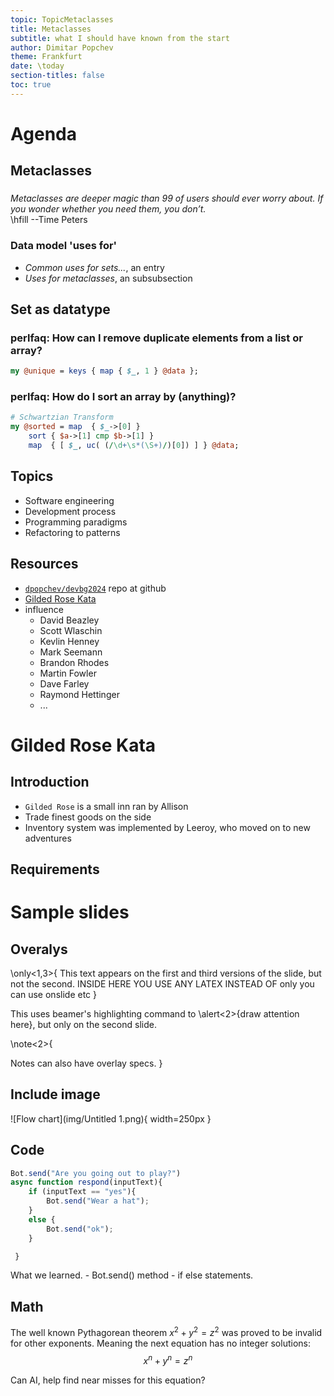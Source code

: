 ```yaml
---
topic: TopicMetaclasses
title: Metaclasses
subtitle: what I should have known from the start
author: Dimitar Popchev
theme: Frankfurt
date: \today
section-titles: false
toc: true
---
```


# Agenda

## Metaclasses

###
*Metaclasses are deeper magic than 99 of users should ever worry about.
If you wonder whether you need them, you don’t.*\
\hfill --Time Peters

### Data model 'uses for'

- *Common uses for sets...*, an entry
- *Uses for metaclasses*, an subsubsection

## Set as datatype

### perlfaq: How can I remove duplicate elements from a list or array?

```perl
my @unique = keys { map { $_, 1 } @data };
```

### perlfaq: How do I sort an array by (anything)?

```perl
# Schwartzian Transform
my @sorted = map  { $_->[0] }
    sort { $a->[1] cmp $b->[1] }
    map  { [ $_, uc( (/\d+\s*(\S+)/)[0]) ] } @data;
```

## Topics

- Software engineering
- Development process
- Programming paradigms
- Refactoring to patterns

## Resources

- [`dpopchev/devbg2024`](https://github.com/dpopchev/devbg2024) repo at github
- [Gilded Rose Kata](https://github.com/emilybache/GildedRose-Refactoring-Kata)
- influence
  - David Beazley
  - Scott Wlaschin
  - Kevlin Henney
  - Mark Seemann
  - Brandon Rhodes
  - Martin Fowler
  - Dave Farley
  - Raymond Hettinger
  - ...

# Gilded Rose Kata

## Introduction

- `Gilded Rose` is a small inn ran by Allison
- Trade finest goods on the side
- Inventory system was implemented by Leeroy, who moved on to new adventures

## Requirements


# Sample slides

## Overalys

\only<1,3>{
This text appears on the first and third versions of the slide, but not the second.
INSIDE HERE YOU USE ANY LATEX
INSTEAD OF only you can use onslide etc
}

This uses beamer's highlighting command to \alert<2>{draw attention here}, but only on the second slide.

\note<2>{

Notes can also have overlay specs.
}

## Include image

![Flow chart](img/Untitled 1.png){ width=250px }


## Code

```jsx
Bot.send("Are you going out to play?")
async function respond(inputText){
    if (inputText == "yes"){
        Bot.send("Wear a hat");
    }
    else {
        Bot.send("ok");
    }

 }
```

What we learned. - Bot.send() method - if else statements.

## Math

The well known Pythagorean theorem $x^2 + y^2 = z^2$ was  proved to be invalid for other exponents.
Meaning the next equation has no integer solutions:
$$x^n + y^n = z^n$$

Can AI, help find near misses for this equation?

